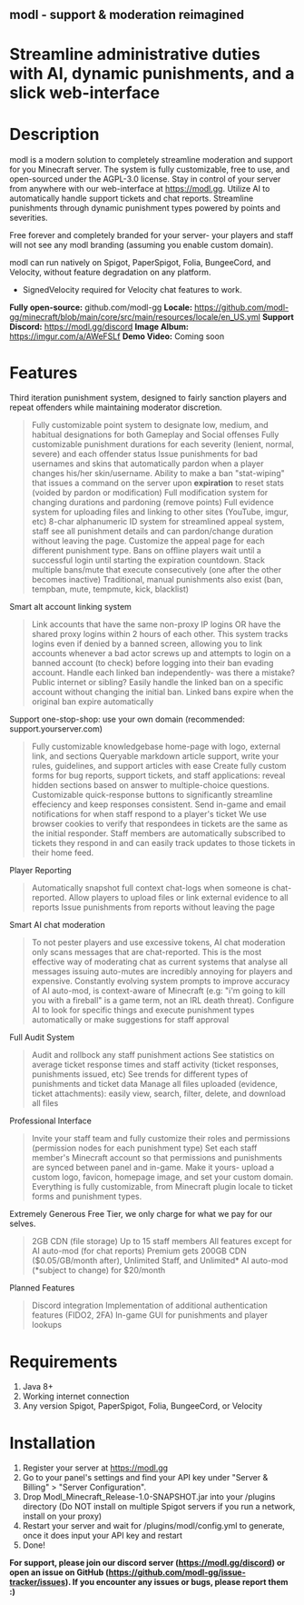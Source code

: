 ## modl - support & moderation reimagined
# Streamline administrative duties with AI, dynamic punishments, and a slick web-interface

# Description

modl is a modern solution to completely streamline moderation and support for you Minecraft server. The system is fully customizable, free to use, and open-sourced under the AGPL-3.0 license. Stay in control of your server from anywhere with our web-interface at https://modl.gg. Utilize AI to automatically handle support tickets and chat reports. Streamline punishments through dynamic punishment types powered by points and severities.

Free forever and completely branded for your server- your players and staff will not see any modl branding (assuming you enable custom domain).

modl can run natively on Spigot, PaperSpigot, Folia, BungeeCord, and Velocity, without feature degradation on any platform.
* SignedVelocity required for Velocity chat features to work. 

**Fully open-source:** github.com/modl-gg
**Locale:** https://github.com/modl-gg/minecraft/blob/main/core/src/main/resources/locale/en_US.yml
**Support Discord:** https://modl.gg/discord
**Image Album:** https://imgur.com/a/AWeFSLf
**Demo Video:** Coming soon

# Features

Third iteration punishment system, designed to fairly sanction players and repeat offenders while maintaining moderator discretion.
 > Fully customizable point system to designate low, medium, and habitual designations for both Gameplay and Social offenses
 > Fully customizable punishment durations for each severity (lenient, normal, severe) and each offender status
 > Issue punishments for bad usernames and skins that automatically pardon when a player changes his/her skin/username.
 > Ability to make a ban "stat-wiping" that issues a command on the server upon __expiration__ to reset stats (voided by pardon or modification)
 > Full modification system for changing durations and pardoning (remove points)
 > Full evidence system for uploading files and linking to other sites (YouTube, imgur, etc)
 > 8-char alphanumeric ID system for streamlined appeal system, staff see all punishment details and can pardon/change duration without leaving the page. Customize the appeal page for each different punishment type.
 > Bans on offline players wait until a successful login until starting the expiration countdown.
 > Stack multiple bans/mute that execute consecutively (one after the other becomes inactive)
 > Traditional, manual punishments also exist (ban, tempban, mute, tempmute, kick, blacklist)

Smart alt account linking system
 > Link accounts that have the same non-proxy IP logins OR have the shared proxy logins within 2 hours of each other. This system tracks logins even if denied by a banned screen, allowing you to link accounts whenever a bad actor screws up and attempts to login on a banned account (to check) before logging into their ban evading account.
 > Handle each linked ban independently- was there a mistake? Public internet or sibling? Easily handle the linked ban on a specific account without changing the initial ban.
 > Linked bans expire when the original ban expire automatically

Support one-stop-shop: use your own domain (recommended: support.yourserver.com)
 > Fully customizable knowledgebase home-page with logo, external link, and sections
 > Queryable markdown article support, write your rules, guidelines, and support articles with ease
 > Create fully custom forms for bug reports, support tickets, and staff applications: reveal hidden sections based on answer to multiple-choice questions.
 > Customizable quick-response buttons to significantly streamline effeciency and keep responses consistent.
 > Send in-game and email notifications for when staff respond to a player's ticket
 > We use browser cookies to verify that respondees in tickets are the same as the initial responder.
 > Staff members are automatically subscribed to tickets they respond in and can easily track updates to those tickets in their home feed.
 
Player Reporting 
 > Automatically snapshot full context chat-logs when someone is chat-reported.
 > Allow players to upload files or link external evidence to all reports
 > Issue punishments from reports without leaving the page

Smart AI chat moderation
 > To not pester players and use excessive tokens, AI chat moderation only scans messages that are chat-reported. This is the most effective way of moderating chat as current systems that analyse all messages issuing auto-mutes are incredibly annoying for players and expensive.
 > Constantly evolving system prompts to improve accuracy of AI auto-mod, is context-aware of Minecraft (e.g: "i'm going to kill you with a fireball" is a game term, not an IRL death threat).
 > Configure AI to look for specific things and execute punishment types automatically or make suggestions for staff approval

Full Audit System
 > Audit and rollbock any staff punishment actions
 > See statistics on average ticket response times and staff activity (ticket responses, punishments issued, etc)
 > See trends for different types of punishments and ticket data
 > Manage all files uploaded (evidence, ticket attachments): easily view, search, filter, delete, and download all files

Professional Interface
 > Invite your staff team and fully customize their roles and permissions (permission nodes for each punishment type)
 > Set each staff member's Minecraft account so that permissions and punishments are synced between panel and in-game.
 > Make it yours- upload a custom logo, favicon, homepage image, and set your custom domain. 
 > Everything is fully customizable, from Minecraft plugin locale to ticket forms and punishment types.

Extremely Generous Free Tier, we only charge for what we pay for our selves.
 > 2GB CDN (file storage)
 > Up to 15 staff members
 > All features except for AI auto-mod (for chat reports)
 > Premium gets 200GB CDN ($0.05/GB/month after), Unlimited Staff, and Unlimited* AI auto-mod (*subject to change) for $20/month

Planned Features
 > Discord integration
 > Implementation of additional authentication features (FIDO2, 2FA)
 > In-game GUI for punishments and player lookups

# Requirements
1. Java 8+
2. Working internet connection
3. Any version Spigot, PaperSpigot, Folia, BungeeCord, or Velocity

# Installation
1. Register your server at https://modl.gg
2. Go to your panel's settings and find your API key under "Server & Billing" > "Server Configuration". 
3. Drop Modl_Minecraft_Release-1.0-SNAPSHOT.jar into your /plugins directory (Do NOT install on multiple Spigot servers if you run a network, install on your proxy)
4. Restart your server and wait for /plugins/modl/config.yml to generate, once it does input your API key and restart
5. Done!

**For support, please join our discord server (https://modl.gg/discord) or open an issue on GitHub (https://github.com/modl-gg/issue-tracker/issues). If you encounter any issues or bugs, please report them :)**
